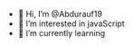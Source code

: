 - 👋 Hi, I’m @Abdurauf19
- 👀 I’m interested in javaScript
- 🌱 I’m currently learning 


<!---
Abdurauf19/Abdurauf19 is a ✨ special ✨ repository because its `README.md` (this file) appears on your GitHub profile.
You can click the Preview link to take a look at your changes.
--->
